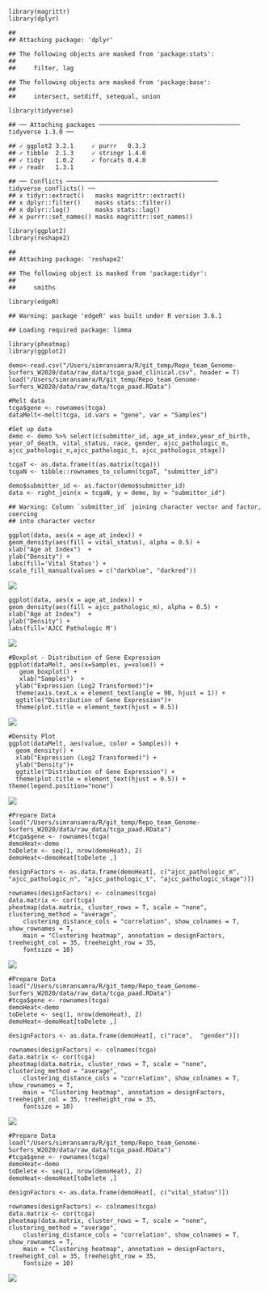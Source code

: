     library(magrittr)
    library(dplyr)

    ## 
    ## Attaching package: 'dplyr'

    ## The following objects are masked from 'package:stats':
    ## 
    ##     filter, lag

    ## The following objects are masked from 'package:base':
    ## 
    ##     intersect, setdiff, setequal, union

    library(tidyverse)

    ## ── Attaching packages ─────────────────────────────────────── tidyverse 1.3.0 ──

    ## ✓ ggplot2 3.2.1     ✓ purrr   0.3.3
    ## ✓ tibble  2.1.3     ✓ stringr 1.4.0
    ## ✓ tidyr   1.0.2     ✓ forcats 0.4.0
    ## ✓ readr   1.3.1

    ## ── Conflicts ────────────────────────────────────────── tidyverse_conflicts() ──
    ## x tidyr::extract()   masks magrittr::extract()
    ## x dplyr::filter()    masks stats::filter()
    ## x dplyr::lag()       masks stats::lag()
    ## x purrr::set_names() masks magrittr::set_names()

    library(ggplot2)
    library(reshape2)

    ## 
    ## Attaching package: 'reshape2'

    ## The following object is masked from 'package:tidyr':
    ## 
    ##     smiths

    library(edgeR)

    ## Warning: package 'edgeR' was built under R version 3.6.1

    ## Loading required package: limma

    library(pheatmap)
    library(ggplot2)

    demo<-read.csv("/Users/simransamra/R/git_temp/Repo_team_Genome-Surfers_W2020/data/raw_data/tcga_paad_clinical.csv", header = T)
    load("/Users/simransamra/R/git_temp/Repo_team_Genome-Surfers_W2020/data/raw_data/tcga_paad.RData")

    #Melt data
    tcga$gene <- rownames(tcga)
    dataMelt<-melt(tcga, id.vars = "gene", var = "Samples")

    #Set up data
    demo <- demo %>% select(c(submitter_id, age_at_index,year_of_birth, year_of_death, vital_status, race, gender, ajcc_pathologic_m, ajcc_pathologic_n,ajcc_pathologic_t, ajcc_pathologic_stage))

    tcgaT <- as.data.frame(t(as.matrix(tcga)))
    tcgaN <- tibble::rownames_to_column(tcgaT, "submitter_id")

    demo$submitter_id <- as.factor(demo$submitter_id)
    data <- right_join(x = tcgaN, y = demo, by = "submitter_id")

    ## Warning: Column `submitter_id` joining character vector and factor, coercing
    ## into character vector

    ggplot(data, aes(x = age_at_index)) + 
    geom_density(aes(fill = vital_status), alpha = 0.5) +
    xlab("Age at Index")  + 
    ylab("Density") +
    labs(fill='Vital Status') +
    scale_fill_manual(values = c("darkblue", "darkred"))

![](Simran-_files/figure-markdown_strict/fig1-1.png)

    ggplot(data, aes(x = age_at_index)) + 
    geom_density(aes(fill = ajcc_pathologic_m), alpha = 0.5) +
    xlab("Age at Index")  + 
    ylab("Density") +
    labs(fill='AJCC Pathologic M') 

![](Simran-_files/figure-markdown_strict/fig2-1.png)

    #Boxplot - Distribution of Gene Expression
    ggplot(dataMelt, aes(x=Samples, y=value)) + 
       geom_boxplot() + 
       xlab("Samples")  + 
      ylab("Expression (Log2 Transformed)")+ 
      theme(axis.text.x = element_text(angle = 90, hjust = 1)) +
      ggtitle("Distribution of Gene Expression")+
      theme(plot.title = element_text(hjust = 0.5))

![](Simran-_files/figure-markdown_strict/fig3-1.png)

    #Density Plot
    ggplot(dataMelt, aes(value, color = Samples)) + 
      geom_density() + 
      xlab("Expression (Log2 Transformed)") +
      ylab("Density")+ 
      ggtitle("Distribution of Gene Expression") +
      theme(plot.title = element_text(hjust = 0.5)) + theme(legend.position="none")

![](Simran-_files/figure-markdown_strict/fig4-1.png)

    #Prepare Data
    load("/Users/simransamra/R/git_temp/Repo_team_Genome-Surfers_W2020/data/raw_data/tcga_paad.RData")
    #tcga$gene <- rownames(tcga)
    demoHeat<-demo
    toDelete <- seq(1, nrow(demoHeat), 2)
    demoHeat<-demoHeat[toDelete ,]

    designFactors <- as.data.frame(demoHeat[, c("ajcc_pathologic_m",  "ajcc_pathologic_n", "ajcc_pathologic_t", "ajcc_pathologic_stage")])

    rownames(designFactors) <- colnames(tcga)
    data.matrix <- cor(tcga)
    pheatmap(data.matrix, cluster_rows = T, scale = "none", clustering_method = "average", 
        clustering_distance_cols = "correlation", show_colnames = T, show_rownames = T, 
        main = "Clustering heatmap", annotation = designFactors, treeheight_col = 35, treeheight_row = 35,
        fontsize = 10)

![](Simran-_files/figure-markdown_strict/fig5-1.png)

    #Prepare Data
    load("/Users/simransamra/R/git_temp/Repo_team_Genome-Surfers_W2020/data/raw_data/tcga_paad.RData")
    #tcga$gene <- rownames(tcga)
    demoHeat<-demo
    toDelete <- seq(1, nrow(demoHeat), 2)
    demoHeat<-demoHeat[toDelete ,]

    designFactors <- as.data.frame(demoHeat[, c("race",  "gender")])

    rownames(designFactors) <- colnames(tcga)
    data.matrix <- cor(tcga)
    pheatmap(data.matrix, cluster_rows = T, scale = "none", clustering_method = "average", 
        clustering_distance_cols = "correlation", show_colnames = T, show_rownames = T, 
        main = "Clustering heatmap", annotation = designFactors, treeheight_col = 35, treeheight_row = 35,
        fontsize = 10)

![](Simran-_files/figure-markdown_strict/fig6-1.png)

    #Prepare Data
    load("/Users/simransamra/R/git_temp/Repo_team_Genome-Surfers_W2020/data/raw_data/tcga_paad.RData")
    #tcga$gene <- rownames(tcga)
    demoHeat<-demo
    toDelete <- seq(1, nrow(demoHeat), 2)
    demoHeat<-demoHeat[toDelete ,]

    designFactors <- as.data.frame(demoHeat[, c("vital_status")])

    rownames(designFactors) <- colnames(tcga)
    data.matrix <- cor(tcga)
    pheatmap(data.matrix, cluster_rows = T, scale = "none", clustering_method = "average", 
        clustering_distance_cols = "correlation", show_colnames = T, show_rownames = T, 
        main = "Clustering heatmap", annotation = designFactors, treeheight_col = 35, treeheight_row = 35,
        fontsize = 10)

![](Simran-_files/figure-markdown_strict/fig7-1.png)
